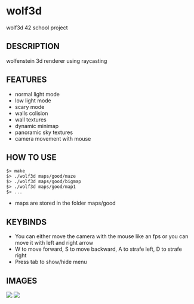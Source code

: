 # wolf3d
wolf3d 42 school project

## DESCRIPTION
wolfenstein 3d renderer using raycasting

## FEATURES
- normal light mode
- low light mode
- scary mode
- walls colision
- wall textures
- dynamic minimap
- panoramic sky textures
- camera movement with mouse

## HOW TO USE

```
$> make
$> ./wolf3d maps/good/maze
$> ./wolf3d maps/good/bigmap
$> ./wolf3d maps/good/map1
$> ...
```
- maps are stored in the folder maps/good

## KEYBINDS
- You can either move the camera with the mouse like an fps or you can move it with left and right arrow
- W to move forward, S to move backward, A to strafe left, D to strafe right
- Press tab to show/hide menu
## IMAGES
![](https://github.com/rubainwabo/Wolf3D/tree/master/textures/w1)
![](https://github.com/rubainwabo/Wolf3D/tree/master/textures/w2)
